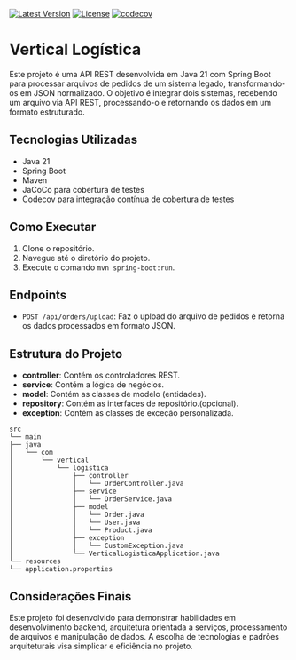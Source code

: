 ﻿[![Latest Version](https://img.shields.io/github/v/release/alexjosesilva/vertical-logistica-java?include_prereleases)](https://github.com/alexjosesilva/vertical-logistica-java/releases/tag/2.0)
[![License](https://img.shields.io/github/license/alexjosesilva/vertical-logistica-java)]([https://github.com/seu-usuario/seu-repositorio/blob/master/LICENSE](https://github.com/alexjosesilva/vertical-logistica-java/blob/master/LICENSE))
[![codecov](https://codecov.io/gh/alexjosesilva/vertical-logistica-java/graph/badge.svg?token=GUWHI4VKML)](https://codecov.io/gh/alexjosesilva/vertical-logistica-java)

# Vertical Logística

Este projeto é uma API REST desenvolvida em Java 21 com Spring Boot para processar arquivos de pedidos de um sistema legado, transformando-os em JSON normalizado. O objetivo é integrar dois sistemas, recebendo um arquivo via API REST, processando-o e retornando os dados em um formato estruturado.

## Tecnologias Utilizadas

- Java 21
- Spring Boot
- Maven
- JaCoCo para cobertura de testes
- Codecov para integração contínua de cobertura de testes

## Como Executar

1. Clone o repositório.
2. Navegue até o diretório do projeto.
3. Execute o comando `mvn spring-boot:run`.

## Endpoints

- `POST /api/orders/upload`: Faz o upload do arquivo de pedidos e retorna os dados processados em formato JSON.

## Estrutura do Projeto

- **controller**: Contém os controladores REST.
- **service**: Contém a lógica de negócios.
- **model**: Contém as classes de modelo (entidades).
- **repository**: Contém as interfaces de repositório.(opcional).
- **exception**: Contém as classes de exceção personalizada.

```
src
└── main
├── java
│   └── com
│       └── vertical
│           └── logistica
│               ├── controller
│               │   └── OrderController.java
│               ├── service
│               │   └── OrderService.java
│               ├── model
│               │   └── Order.java
│               │   └── User.java
│               │   └── Product.java
│               ├── exception
│               │   └── CustomException.java
│               └── VerticalLogisticaApplication.java
└── resources
└── application.properties
```

## Considerações Finais
Este projeto foi desenvolvido para demonstrar habilidades em desenvolvimento backend, arquitetura orientada a serviços, processamento de arquivos e manipulação de dados. A escolha de tecnologias e padrões arquiteturais visa simplicar e eficiência no projeto.
